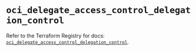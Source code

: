 # `oci_delegate_access_control_delegation_control`

Refer to the Terraform Registry for docs: [`oci_delegate_access_control_delegation_control`](https://registry.terraform.io/providers/oracle/oci/6.18.0/docs/resources/delegate_access_control_delegation_control).
